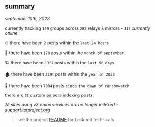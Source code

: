 
## summary
_september 10th, 2023_

currently tracking `159` groups across `285` relays & mirrors - _`116` currently online_

⏲ there have been `2` posts within the `last 24 hours`

🦈 there have been `170` posts within the `month of september`

🪐 there have been `1355` posts within the `last 90 days`

🏚 there have been `3194` posts within the `year of 2023`

🦕 there have been `7884` posts `since the dawn of ransomwatch`

there are `92` custom parsers indexing posts

_`20` sites using v2 onion services are no longer indexed - [support.torproject.org](https://support.torproject.org/onionservices/v2-deprecation/)_

> see the project [README](https://github.com/joshhighet/ransomwatch#ransomwatch--) for backend technicals
